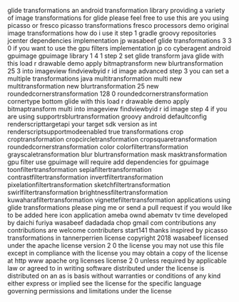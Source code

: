 glide transformations an android transformation library providing a variety of image transformations for glide please feel free to use this are you using picasso or fresco picasso transformations fresco processors demo original image transformations how do i use it step 1 gradle groovy repositories jcenter dependencies implementation jp wasabeef glide transformations 3 3 0 if you want to use the gpu filters implementation jp co cyberagent android gpuimage gpuimage library 1 4 1 step 2 set glide transform java glide with this load r drawable demo apply bitmaptransform new blurtransformation 25 3 into imageview findviewbyid r id image advanced step 3 you can set a multiple transformations java multitransformation multi new multitransformation new blurtransformation 25 new roundedcornerstransformation 128 0 roundedcornerstransformation cornertype bottom glide with this load r drawable demo apply bitmaptransform multi into imageview findviewbyid r id image step 4 if you are using supportrsblurtransformation groovy android defaultconfig renderscripttargetapi your target sdk version as int renderscriptsupportmodeenabled true transformations crop croptransformation cropcircletransformation cropsquaretransformation roundedcornerstransformation color colorfiltertransformation grayscaletransformation blur blurtransformation mask masktransformation gpu filter use gpuimage will require add dependencies for gpuimage toonfiltertransformation sepiafiltertransformation contrastfiltertransformation invertfiltertransformation pixelationfiltertransformation sketchfiltertransformation swirlfiltertransformation brightnessfiltertransformation kuwaharafiltertransformation vignettefiltertransformation applications using glide transformations please ping me or send a pull request if you would like to be added here icon application ameba ownd abematv tv time developed by daichi furiya wasabeef dadadada chop gmail com contributions any contributions are welcome contributers start141 thanks inspired by picasso transformations in tannerperrien license copyright 2018 wasabeef licensed under the apache license version 2 0 the license you may not use this file except in compliance with the license you may obtain a copy of the license at http www apache org licenses license 2 0 unless required by applicable law or agreed to in writing software distributed under the license is distributed on an as is basis without warranties or conditions of any kind either express or implied see the license for the specific language governing permissions and limitations under the license